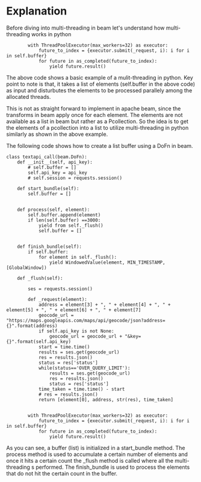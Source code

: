 # Explanation

Before diving into multi-threading in beam let's understand how multi-threading works in python

```
        with ThreadPoolExecutor(max_workers=32) as executor:
            future_to_index = {executor.submit(_request, i): i for i in self.buffer}
            for future in as_completed(future_to_index):
                yield future.result()

```

The above code shows a basic example of a mulit-threading in python. Key point to note is that, it takes a list of elements (self.buffer in the above code) as input and disturbutes
the elements to be processed parallely among the allocated threads.

This is not as straight forward to implement in apache beam, since the transforms in beam apply once for each element. The elements are not available as a list in beam but rather as
a Pcollection. So the idea is to get the elements of a pcollection into a list to utilize multi-threading in python similarly as shown in the above example.

The following code shows how to create a list buffer using a DoFn in beam.

```
class textapi_call(beam.DoFn):
    def __init__(self, api_key):
        # self.buffer = []
        self.api_key = api_key
        # self.session = requests.session()

    def start_bundle(self):
        self.buffer = []


    def process(self, element):
        self.buffer.append(element)
        if len(self.buffer) ==3000:
            yield from self._flush()
            self.buffer = []


    def finish_bundle(self):
        if self.buffer:
            for element in self._flush():
                yield WindowedValue(element, MIN_TIMESTAMP,[GlobalWindow])

    def _flush(self):

        ses = requests.session()

        def _request(element):
            address = element[3] + ", " + element[4] + ", " + element[5] + ", " + element[6] + ", " + element[7]
            geocode_url = "https://maps.googleapis.com/maps/api/geocode/json?address={}".format(address)
            if self.api_key is not None:
                geocode_url = geocode_url + "&key={}".format(self.api_key)
            start = time.time()
            results = ses.get(geocode_url)
            res = results.json()
            status = res['status']
            while(status=='OVER_QUERY_LIMIT'):
                results = ses.get(geocode_url)
                res = results.json()
                status = res['status']
            time_taken = time.time() - start
            # res = results.json()
            return [element[0], address, str(res), time_taken]


        with ThreadPoolExecutor(max_workers=32) as executor:
            future_to_index = {executor.submit(_request, i): i for i in self.buffer}
            for future in as_completed(future_to_index):
                yield future.result()

```

As you can see, a buffer (list) is initialized in a start_bundle method. The process method is used to accumulate a certain number of elements and once it hits a certain count the 
_flush method is called where all the multi-threading s performed. The finish_bundle is used to process the elements that do not hit the certain count in the buffer.

